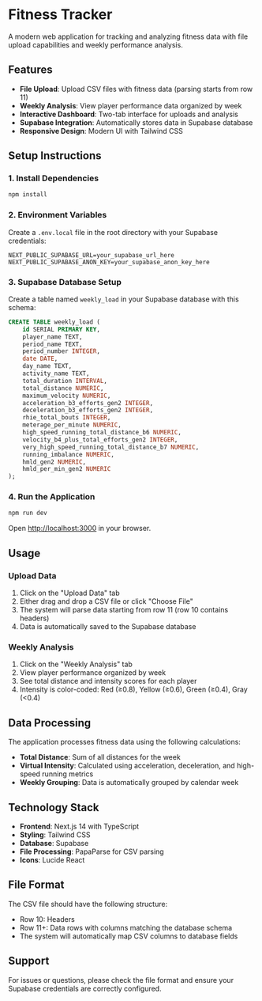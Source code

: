 # Fitness Tracker

A modern web application for tracking and analyzing fitness data with file upload capabilities and weekly performance analysis.

## Features

- **File Upload**: Upload CSV files with fitness data (parsing starts from row 11)
- **Weekly Analysis**: View player performance data organized by week
- **Interactive Dashboard**: Two-tab interface for uploads and analysis
- **Supabase Integration**: Automatically stores data in Supabase database
- **Responsive Design**: Modern UI with Tailwind CSS

## Setup Instructions

### 1. Install Dependencies

```bash
npm install
```

### 2. Environment Variables

Create a `.env.local` file in the root directory with your Supabase credentials:

```env
NEXT_PUBLIC_SUPABASE_URL=your_supabase_url_here
NEXT_PUBLIC_SUPABASE_ANON_KEY=your_supabase_anon_key_here
```

### 3. Supabase Database Setup

Create a table named `weekly_load` in your Supabase database with this schema:

```sql
CREATE TABLE weekly_load (
    id SERIAL PRIMARY KEY,
    player_name TEXT,
    period_name TEXT,
    period_number INTEGER,
    date DATE,
    day_name TEXT,
    activity_name TEXT,
    total_duration INTERVAL,
    total_distance NUMERIC,
    maximum_velocity NUMERIC,
    acceleration_b3_efforts_gen2 INTEGER,
    deceleration_b3_efforts_gen2 INTEGER,
    rhie_total_bouts INTEGER,
    meterage_per_minute NUMERIC,
    high_speed_running_total_distance_b6 NUMERIC,
    velocity_b4_plus_total_efforts_gen2 INTEGER,
    very_high_speed_running_total_distance_b7 NUMERIC,
    running_imbalance NUMERIC,
    hmld_gen2 NUMERIC,
    hmld_per_min_gen2 NUMERIC
);
```

### 4. Run the Application

```bash
npm run dev
```

Open [http://localhost:3000](http://localhost:3000) in your browser.

## Usage

### Upload Data

1. Click on the "Upload Data" tab
2. Either drag and drop a CSV file or click "Choose File"
3. The system will parse data starting from row 11 (row 10 contains headers)
4. Data is automatically saved to the Supabase database

### Weekly Analysis

1. Click on the "Weekly Analysis" tab
2. View player performance organized by week
3. See total distance and intensity scores for each player
4. Intensity is color-coded: Red (≥0.8), Yellow (≥0.6), Green (≥0.4), Gray (<0.4)

## Data Processing

The application processes fitness data using the following calculations:

- **Total Distance**: Sum of all distances for the week
- **Virtual Intensity**: Calculated using acceleration, deceleration, and high-speed running metrics
- **Weekly Grouping**: Data is automatically grouped by calendar week

## Technology Stack

- **Frontend**: Next.js 14 with TypeScript
- **Styling**: Tailwind CSS
- **Database**: Supabase
- **File Processing**: PapaParse for CSV parsing
- **Icons**: Lucide React

## File Format

The CSV file should have the following structure:
- Row 10: Headers
- Row 11+: Data rows with columns matching the database schema
- The system will automatically map CSV columns to database fields

## Support

For issues or questions, please check the file format and ensure your Supabase credentials are correctly configured. 